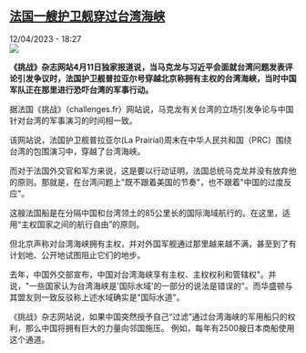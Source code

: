<!--1681317902000-->
[法国一艘护卫舰穿过台湾海峡](https://www.rfi.fr/cn/%E5%9B%BD%E9%99%85/20230412-%E6%B3%95%E5%9B%BD%E4%B8%80%E8%89%98%E6%8A%A4%E5%8D%AB%E8%88%B0%E7%A9%BF%E8%BF%87%E5%8F%B0%E6%B9%BE%E6%B5%B7%E5%B3%A1)
------

<div>12/04/2023 - 18:27</div><img src="https://s.rfi.fr/media/display/1adbf6ec-d94e-11ed-8925-005056a90284/w:1280/p:16x9/000_33BY2PW.jpg"><p><strong>《挑战》杂志网站4月11日独家报道说，当马克龙与习近平会面就台湾问题发表评论引发争议时，法国护卫舰普拉亚尔号穿越北京称拥有主权的台湾海峡，当时中国军队正在那里进行恐吓台湾的军事行动。                    </strong></p><div><p><span><span><span><span><span><span>据法国《挑战》（challenges.fr）网站说，马克龙有关台湾的立场引发争论与中国针对台湾的军事演习的时间相一致。</span></span></span></span></span></span></p><p><span><span><span><span><span><span>该网站说，法国护卫舰</span></span></span></span></span></span>普拉亚尔(La Prairial)<span><span><span><span><span><span>周末在中华人民共和国（PRC）围绕台湾的包围演习中，穿越了台湾海峡。</span></span></span></span></span></span></p><p><span><span><span><span><span><span>而对于法国外交官和军方来说，这是要以行动证明，法国总统马克龙并没有放弃他的原则。那就是，在台湾问题上"既不跟着美国的节奏"，也不跟着"中国的过度反应"。</span></span></span></span></span></span></p><p><span><span><span><span><span><span>这艘法国船是在分隔中国和台湾领土的85公里长的国际海域航行的。在这里，适用“主权国家之间的航行自由”的原则。</span></span></span></span></span></span></p><p><span><span><span><span><span><span>但北京声称对台湾海峡拥有主权，并对外国军舰通过那里越来越不满，甚至到了有计划地、公开地试图阻止它们的地步。</span></span></span></span></span></span></p><p><span><span><span><span><span><span>去年，中国外交部宣布，中国对台湾海峡享有主权、主权权利和管辖权"。并说，"一些国家认为台湾海峡是'国际水域'的一部分的说法是错误的"。而华盛顿与其盟友则一致反驳称上述水域确实是"国际水道"。</span></span></span></span></span></span></p><p><span><span><span><span><span><span>《挑战》杂志网站说，如果中国突然授予自己“过滤”通过台湾海峡的军用船只的权利，那么中国将拥有巨大的力量向邻国施压。 例如，每年有2500艘日本商船使用这个通道。</span></span></span></span></span></span></p><div data-selfpromo-newsletter></div><div data-selfpromo-app></div></div>
